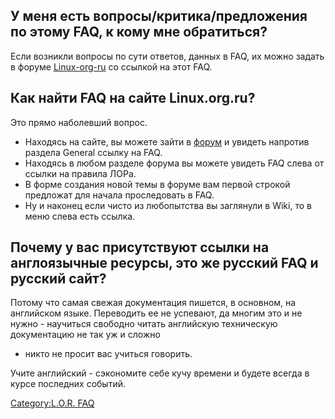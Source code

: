 ## У меня есть вопросы/критика/предложения по этому FAQ, к кому мне обратиться?

Если возникли вопросы по сути ответов, данных в FAQ, их можно задать в
форуме [Linux-org-ru](http://www.linux.org.ru/group.jsp?group=4068) со
ссылкой на этот FAQ.

## Как найти FAQ на сайте Linux.org.ru?

Это прямо наболевший вопрос.

  - Находясь на сайте, вы можете зайти в
    [форум](http://www.linux.org.ru/view-section.jsp?section=2) и
    увидеть напротив раздела General ссылку на FAQ.
  - Находясь в любом разделе форума вы можете увидеть FAQ слева от
    ссылки на правила ЛОРа.
  - В форме создания новой темы в форуме вам первой строкой предложат
    для начала проследовать в FAQ.
  - Ну и наконец если чисто из любопытства вы заглянули в Wiki, то в
    меню слева есть ссылка.

## Почему у вас присутствуют ссылки на англоязычные ресурсы, это же русский FAQ и русский сайт?

Потому что самая свежая документация пишется, в основном, на английском
языке. Переводить ее не успевают, да многим это и не нужно - научиться
свободно читать английскую техническую документацию не так уж и сложно
- никто не просит вас учиться говорить.

Учите английский - сэкономите себе кучу времени и будете всегда в курсе
последних событий.

[Category:L.O.R. FAQ](Category:L.O.R._FAQ "wikilink")
